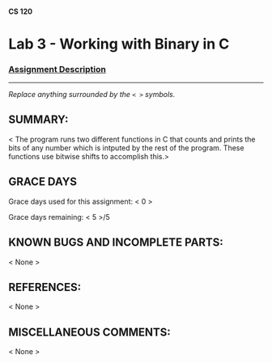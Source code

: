 #### CS 120
# Lab 3 - Working with Binary in C

### [Assignment Description](https://docs.google.com/document/d/190Hnk0Z_HKicqwh_e-uiW2_0uUSP428_xYf1D1tnDzQ/edit?usp=sharing)

***

_Replace anything surrounded by the `< >` symbols._

## SUMMARY:
 < The program runs two different functions in C that counts and prints the bits of any number which is intputed by the rest of the program. These functions use bitwise shifts to accomplish this.>

## GRACE DAYS
Grace days used for this assignment: < 0 >

Grace days remaining: < 5 >/5

## KNOWN BUGS AND INCOMPLETE PARTS:
 < None >
 
## REFERENCES:
 < None >
 
## MISCELLANEOUS COMMENTS:
 < None >
